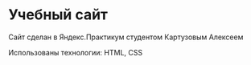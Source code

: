# Учебный сайт

Сайт сделан в Яндекс.Практикум студентом Картузовым Алексеем

Использованы технологии: HTML, CSS





